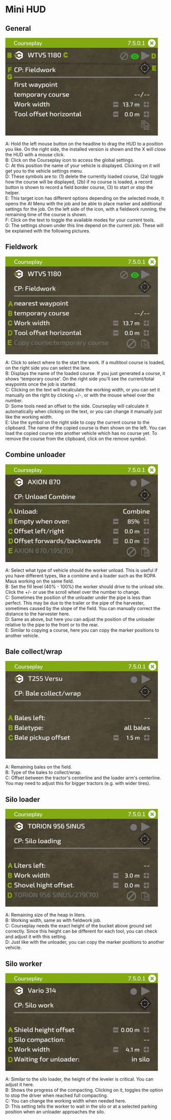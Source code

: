 # Mini HUD
## General
![Image](../assets/images/minihudhelp_general_0_0_478_305.png)
  
A: Hold the left mouse button on the headline to drag the HUD to a position you like. On the right side, the installed version is shown and the X will close the HUD with a mouse click.  
B: Click on the Courseplay icon to access the global settings.  
C: At this position the name of your vehicle is displayed. Clicking on it will get you to the vehicle settings menu.  
D: These symbols are to: (1) delete the currently loaded course, (2a) toggle how the course will be displayed, (2b) if no course is loaded, a record button is shown to record a field border course, (3) to start or stop the helper.  
E: This target icon has different options depending on the selected mode, it opens the AI Menu with the job and be able to place marker and additional settings for the job. On the left side of the icon, with a fieldwork running, the remaining time of the course is shown.  
F: Click on the text to toggle the available modes for your current tools.  
G: The settings shown under this line depend on the current job. These will be explained with the following pictures.  

## Fieldwork
![Image](../assets/images/minihudhelp_fieldwork_0_0_478_305.png)
  
A: Click to select where to the start the work. If a multitool course is loaded, on the right side you can select the lane.  
B: Displays the name of the loaded course. If you just generated a course, it shows 'temporary course'. On the right side you'll see the current/total waypoints once the job is started.  
C: Clicking on the text will recalculate the working width, or you can set it manually on the right by clicking +/-, or with the mouse wheel over the number.  
D: Some tools need an offset to the side. Courseplay will calculate it automatically when clicking on the text, or you can change it manually just like the working width.  
E: Use the symbol on the right side to copy the current course to the clipboard. The name of the copied course is then shown on the left. You can load the copied course into another vehicle which has no course yet. To remove the course from the clipboard, click on the remove symbol.  

## Combine unloader
![Image](../assets/images/minihudhelp_combineunload_0_0_478_305.png)
  
A: Select what type of vehicle should the worker unload. This is useful if you have different types, like a combine and a loader such as the ROPA Maus working on the same field.  
B: Set the fill level (40% - 100%) the worker should drive to the unload site. Click the +/- or use the scroll wheel over the number to change.  
C: Sometimes the position of the unloader under the pipe is less than perfect. This may be due to the trailer or the pipe of the harvester, sometimes caused by the slope of the field. You can manually correct the distance to the harvester here.  
D: Same as above, but here you can adjust the position of the unloader relative to the pipe to the front or to the rear.  
E: Similar to copying a course, here you can copy the marker positions to another vehicle.  

## Bale collect/wrap
![Image](../assets/images/minihudhelp_balecollect_0_0_478_305.png)
  
A: Remaining bales on the field.  
B: Type of the bales to collect/wrap.  
C: Offset between the tractor's centerline and the loader arm's centerline. You may need to adjust this for bigger tractors (e.g. with wider tires).  

## Silo loader
![Image](../assets/images/minihudhelp_siloloader_0_0_478_305.png)
  
A: Remaining size of the heap in liters.  
B: Working width, same as with fieldwork job.  
C: Courseplay needs the exact height of the bucket above ground set correctly. Since this height can be different for each tool, you can check and adjust it with this setting.  
D: Just like with the unloader, you can copy the marker positions to another vehicle.  

## Silo worker
![Image](../assets/images/minihudhelp_siloworker_0_0_478_305.png)
  
A: Similar to the silo loader, the height of the leveler is critical. You can adjust it here.  
B: Shows the progress of the compacting. Clicking on it, toggles the option to stop the driver when reached full compacting.  
C: You can change the working width when needed here.  
D: This setting tells the worker to wait in the silo or at a selected parking position when an unloader approaches the silo.  
